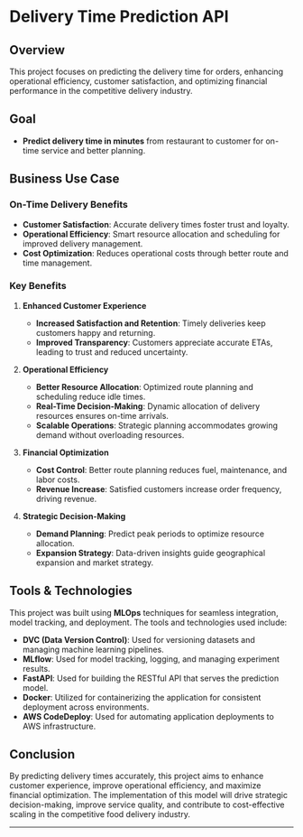 # Delivery Time Prediction API

## Overview
This project focuses on predicting the delivery time for orders, enhancing operational efficiency, customer satisfaction, and optimizing financial performance in the competitive  delivery industry.

## Goal
- **Predict delivery time in minutes** from restaurant to customer for on-time service and better planning.

## Business Use Case
### On-Time Delivery Benefits
- **Customer Satisfaction**: Accurate delivery times foster trust and loyalty.
- **Operational Efficiency**: Smart resource allocation and scheduling for improved delivery management.
- **Cost Optimization**: Reduces operational costs through better route and time management.

### Key Benefits
1. **Enhanced Customer Experience**
   - **Increased Satisfaction and Retention**: Timely deliveries keep customers happy and returning.
   - **Improved Transparency**: Customers appreciate accurate ETAs, leading to trust and reduced uncertainty.

2. **Operational Efficiency**
   - **Better Resource Allocation**: Optimized route planning and scheduling reduce idle times.
   - **Real-Time Decision-Making**: Dynamic allocation of delivery resources ensures on-time arrivals.
   - **Scalable Operations**: Strategic planning accommodates growing demand without overloading resources.

3. **Financial Optimization**
   - **Cost Control**: Better route planning reduces fuel, maintenance, and labor costs.
   - **Revenue Increase**: Satisfied customers increase order frequency, driving revenue.

4. **Strategic Decision-Making**
   - **Demand Planning**: Predict peak periods to optimize resource allocation.
   - **Expansion Strategy**: Data-driven insights guide geographical expansion and market strategy.

## Tools & Technologies
This project was built using **MLOps** techniques for seamless integration, model tracking, and deployment. The tools and technologies used include:

- **DVC (Data Version Control)**: Used for versioning datasets and managing machine learning pipelines.
- **MLflow**: Used for model tracking, logging, and managing experiment results.
- **FastAPI**: Used for building the RESTful API that serves the prediction model.
- **Docker**: Utilized for containerizing the application for consistent deployment across environments.
- **AWS CodeDeploy**: Used for automating application deployments to AWS infrastructure.

## Conclusion
By predicting delivery times accurately, this project aims to enhance customer experience, improve operational efficiency, and maximize financial optimization. The implementation of this model will drive strategic decision-making, improve service quality, and contribute to cost-effective scaling in the competitive food delivery industry.

---
